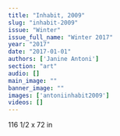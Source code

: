 ```yaml
---
title: "Inhabit, 2009"
slug: "inhabit-2009"
issue: "Winter"
issue_full_name: "Winter 2017"
year: "2017"
date: "2017-01-01"
authors: ['Janine Antoni']
section: "art"
audio: []
main_image: ""
banner_image: ""
images: ['antoniinhabit2009']
videos: []
---
```

116 1/2 x 72 in

